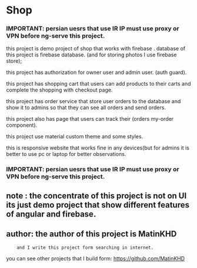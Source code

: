 # Shop 

### IMPORTANT: persian uesrs that use IR IP must use proxy or VPN before ng-serve this project.

this project is demo project of shop that works with firebase .
database of this project is firebase database.
(and for storing photos I use firebase store);


this project has authorization for owner user and admin user.
(auth guard).

this project has shopping cart that users can add products to their carts and complete the shopping with checkout page.

this project has order service that store user orders to the database and show it to admins so that they can see all orders and send orders.

this project also has page that users can track their (orders my-order component).

this project use material custom theme and some styles.

this is responsive website that works fine in any devices(but for admins it is better to use pc or laptop for better observations.

### IMPORTANT: persian uesrs that use IR IP must use proxy or VPN before ng-serve this project.


## note : the concentrate of this project is not on UI its just demo project that show different features of angular and firebase.


## author: the author of this project is MatinKHD 
        and I write this project form searching in internet.

you can see other projects that I build form: https://github.com/MatinKHD
